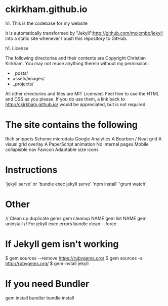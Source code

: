 ckirkham.github.io
==================

h1. This is the codebase for my website

It is automatically transformed by "Jekyll":http://github.com/mojombo/jekyll into a static site whenever I push this repository to GitHub.

h1. License

The following directories and their contents are Copyright Christian Kirkham. You may not reuse anything therein without my permission:

* _posts/
* assets/images/
* _projects/

All other directories and files are MIT Licensed. Feel free to use the HTML and CSS as you please. If you do use them, a link back to http://ckirkham.github.io/ would be appreciated, but is not required.

The site contains the following
============
Rich snippets Scheme microdata
Google Analytics
A Bourbon / Neat grid
A visual grid overlay
A PaperScript animation
No internal pages
Mobile collapisble nav
Favicon
Adaptable size icons

Instructions
============
'jekyll serve' or 'bundle exec jekyll serve'
'npm install'
'grunt watch'

Other
============
// Clean up duplicate gems
gem cleanup NAME
gem list NAME
gem uninstall
// For jekyll exec errors
bundle clean --force

If Jekyll gem isn't working
============
$ gem sources --remove https://rubygems.org/
$ gem sources -a http://rubygems.org/
$ gem install jekyll

If you need Bundler
============
gem install bundler
bundle install
